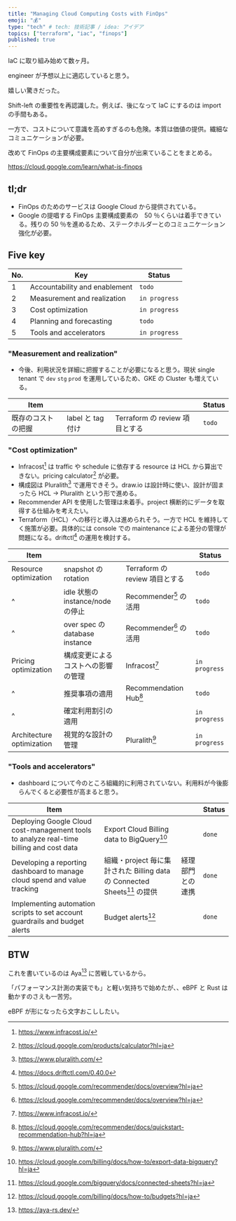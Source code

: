 ```yaml
---
title: "Managing Cloud Computing Costs with FinOps"
emoji: "💰"
type: "tech" # tech: 技術記事 / idea: アイデア
topics: ["terraform", "iac", "finops"]
published: true
---
```

IaC に取り組み始めて数ヶ月。

engineer が予想以上に適応していると思う。

嬉しい驚きだった。

Shift-left の重要性を再認識した。例えば、後になって IaC にするのは import の手間もある。

一方で、コストについて意識を高めすぎるのも危険。本質は価値の提供。繊細なコミュニケーションが必要。

改めて FinOps の主要構成要素について自分が出来ていることをまとめる。

https://cloud.google.com/learn/what-is-finops

## tl;dr
- FinOps のためのサービスは Google Cloud から提供されている。
- Google の提唱する FinOps 主要構成要素の　50 ％くらいは着手できている。残りの 50 ％を進めるため、ステークホルダーとのコミュニケーション強化が必要。

## Five key

|No.|Key|Status|
|----|----|----|
|1|Accountability and enablement|`todo`|
|2|Measurement and realization|`in progress`|
|3|Cost optimization|`in progress`|
|4|Planning and forecasting|`todo`|
|5|Tools and accelerators|`in progress`|

### "Measurement and realization"
- 今後、利用状況を詳細に把握することが必要になると思う。現状 single tenant で `dev` `stg` `prod` を運用しているため、GKE の Cluster も増えている。

|Item|||Status|
|----|----|----|----|
|既存のコストの把握|label と tag 付け|Terraform の review 項目とする|`todo`|

### "Cost optimization"
- Infracost[^5] は traffic や schedule に依存する resource は HCL から算出できない。pricing calculator[^9] が必要。
- 構成図は Pluralith[^4] で運用できそう。draw.io は設計時に使い、設計が固まったら HCL -> Pluralith という形で進める。
- Recommender API を使用した管理は未着手。project 横断的にデータを取得する仕組みを考えたい。
- Terraform（HCL）への移行と導入は進められそう。一方で HCL を維持してく施策が必要。具体的には console での maintenance による差分の管理が問題になる。driftctl[^10] の運用を検討する。

|Item|||Status|
|----|----|----|----|
|Resource optimization|snapshot の rotation|Terraform の review 項目とする|`todo`|
|^|idle 状態の instance/node の停止|Recommender[^3] の活用|`todo`|
|^|over spec の database instance|Recommender[^3] の活用|`todo`|
|Pricing optimization|構成変更によるコストへの影響の管理|Infracost[^5]|`in progress`|
|^|推奨事項の適用|Recommendation Hub[^1]|`todo`|
|^|確定利用割引の適用||`in progress`|
|Architecture optimization|視覚的な設計の管理|Pluralith[^4]|`in progress`|

### "Tools and accelerators"
- dashboard について今のところ組織的に利用されていない。利用料が今後膨らんでくると必要性が高まると思う。

|Item|||Status|
|----|----|----|----|
|Deploying Google Cloud cost-management tools to analyze real-time billing and cost data|Export Cloud Billing data to BigQuery[^6]||`done`|
|Developing a reporting dashboard to manage cloud spend and value tracking|組織・project 毎に集計された Billing data の Connected Sheets[^8] の提供|経理部門との連携|`done`|
|Implementing automation scripts to set account guardrails and budget alerts|Budget alerts[^7]||`done`|

## BTW
これを書いているのは Aya[^2] に苦戦しているから。

「パフォーマンス計測の実装でも」と軽い気持ちで始めたが、、eBPF と Rust は動かすのさえも一苦労。

eBPF が形になったら文字おこししたい。

[^1]: https://cloud.google.com/recommender/docs/quickstart-recommendation-hub?hl=ja
[^2]: https://aya-rs.dev/
[^3]: https://cloud.google.com/recommender/docs/overview?hl=ja
[^4]: https://www.pluralith.com/
[^5]: https://www.infracost.io/
[^6]: https://cloud.google.com/billing/docs/how-to/export-data-bigquery?hl=ja
[^7]: https://cloud.google.com/billing/docs/how-to/budgets?hl=ja
[^8]: https://cloud.google.com/bigquery/docs/connected-sheets?hl=ja
[^9]: https://cloud.google.com/products/calculator?hl=ja
[^10]: https://docs.driftctl.com/0.40.0
